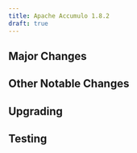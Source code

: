 ```yaml
---
title: Apache Accumulo 1.8.2
draft: true
---
```


## Major Changes

## Other Notable Changes

## Upgrading

## Testing
